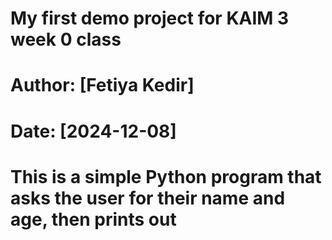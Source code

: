 # My first demo project for KAIM 3 week 0 class
# Author: [Fetiya Kedir]
# Date: [2024-12-08]
#
# This is a simple Python program that asks the user for their name and age, then prints out

